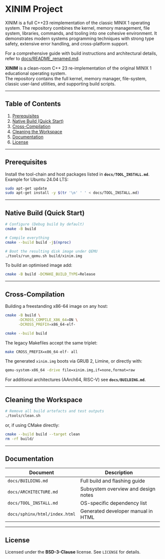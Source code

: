 # XINIM Project

XINIM is a full C++23 reimplementation of the classic MINIX 1 operating system. The repository combines the kernel, memory management, file system, libraries, commands, and tooling into one cohesive environment. It demonstrates modern systems programming techniques with strong type safety, extensive error handling, and cross-platform support.

For a comprehensive guide with build instructions and architectural details, refer to [docs/README_renamed.md](docs/README_renamed.md).

**XINIM** is a clean-room C++ 23 re-implementation of the original MINIX 1 educational operating system.  
The repository contains the full kernel, memory manager, file-system, classic user-land utilities, and supporting build scripts.

---

## Table of Contents

1. [Prerequisites](#prerequisites)  
2. [Native Build (Quick Start)](#native-build-quick-start)  
3. [Cross-Compilation](#cross-compilation)  
4. [Cleaning the Workspace](#cleaning-the-workspace)  
5. [Documentation](#documentation)  
6. [License](#license)

---

## Prerequisites

Install the tool-chain and host packages listed in **`docs/TOOL_INSTALL.md`**.  
Example for Ubuntu 24.04 LTS:

```bash
sudo apt-get update
sudo apt-get install -y $(tr '\n' ' ' < docs/TOOL_INSTALL.md)
````

---

## Native Build (Quick Start)

```bash
# Configure (Debug build by default)
cmake -B build

# Compile everything
cmake --build build -j$(nproc)

# Boot the resulting disk image under QEMU
./tools/run_qemu.sh build/xinim.img
```

To build an optimised image add:

```bash
cmake -B build -DCMAKE_BUILD_TYPE=Release
```

---

## Cross-Compilation

Building a freestanding x86-64 image on any host:

```bash
cmake -B build \
      -DCROSS_COMPILE_X86_64=ON \
      -DCROSS_PREFIX=x86_64-elf-

cmake --build build
```

The legacy Makefiles accept the same triplet:

```bash
make CROSS_PREFIX=x86_64-elf- all
```

The generated `xinim.img` boots via GRUB 2, Limine, or directly with:

```bash
qemu-system-x86_64 -drive file=xinim.img,if=none,format=raw
```

For additional architectures (AArch64, RISC-V) see **`docs/BUILDING.md`**.

---

## Cleaning the Workspace

```bash
# Remove all build artefacts and test outputs
./tools/clean.sh
```

or, if using CMake directly:

```bash
cmake --build build --target clean
rm -rf build/
```

---

## Documentation

| Document                      | Description                         |
| ----------------------------- | ----------------------------------- |
| `docs/BUILDING.md`            | Full build and flashing guide       |
| `docs/ARCHITECTURE.md`        | Subsystem overview and design notes |
| `docs/TOOL_INSTALL.md`        | OS-specific dependency list         |
| `docs/sphinx/html/index.html` | Generated developer manual in HTML  |

---

## License
Licensed under the **BSD-3-Clause** license. See `LICENSE` for details.
